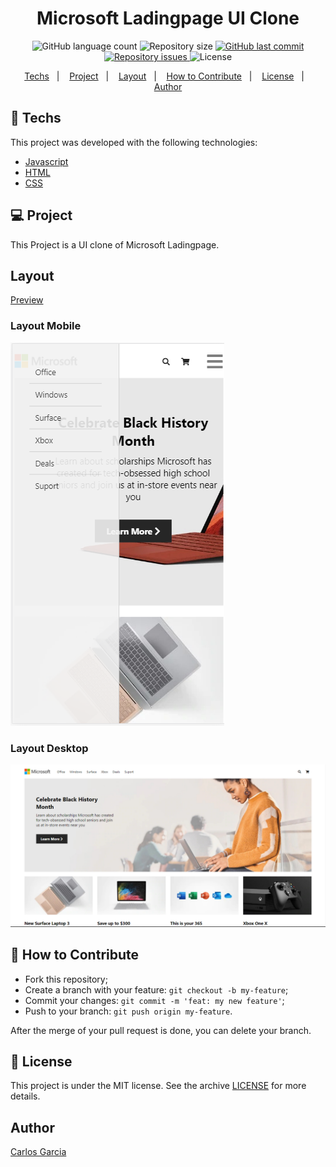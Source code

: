 <h1 align="center">
    Microsoft Ladingpage UI Clone
</h1>
<p align="center">
  <img alt="GitHub language count" src="https://img.shields.io/github/languages/count/codepro-ao/microsoft-ladingpage-ui-clone">

  <img alt="Repository size" src="https://img.shields.io/github/repo-size/codepro-ao/microsoft-ladingpage-ui-clone">
  
  <a href="https://github.com/codepro-ao/microsoft-ladingpage-ui-clone/commits/master">
    <img alt="GitHub last commit" src="https://img.shields.io/github/last-commit/codepro-ao/microsoft-ladingpage-ui-clone">
  </a>

  <a href="https://github.com/codepro-ao/microsoft-ladingpage-ui-clone/issues">
    <img alt="Repository issues" src="https://img.shields.io/github/issues/codepro-ao/microsoft-ladingpage-ui-clone">
  </a>

  <img alt="License" src="https://img.shields.io/badge/license-MIT-brightgreen">
</p>

<p align="center">
  <a href="#rocket-techs">Techs</a>&nbsp;&nbsp;&nbsp;|&nbsp;&nbsp;&nbsp;
  <a href="#-project">Project</a>&nbsp;&nbsp;&nbsp;|&nbsp;&nbsp;&nbsp;
  <a href="#-game">Layout</a>&nbsp;&nbsp;&nbsp;|&nbsp;&nbsp;&nbsp;
  <a href="#-how-to-contribute">How to Contribute</a>&nbsp;&nbsp;&nbsp;|&nbsp;&nbsp;&nbsp;
  <a href="#memo-license">License</a>&nbsp;&nbsp;&nbsp;|&nbsp;&nbsp;&nbsp;
  <a href="#-author">Author</a>
</p>

## :rocket: Techs

This project was developed with the following technologies:

- [Javascript](https://www.w3schools.com/js/)
- [HTML](https://www.w3schools.com/html/)
- [CSS](https://https://www.w3schools.com/css/)

## 💻 Project

This Project is a UI clone of Microsoft Ladingpage.

## Layout

[Preview](https://microsoft-ladingpage-ui-clone.netlify.com/)

### Layout Mobile
![LayoutMobile](LayoutMobile.PNG)
### Layout Desktop
![LayoutDescktop](LayoutDescktop.PNG)

## 🤔 How to Contribute

- Fork this repository;
- Create a branch with your feature: `git checkout -b my-feature`;
- Commit your changes: `git commit -m 'feat: my new feature'`;
- Push to your branch: `git push origin my-feature`.

After the merge of your pull request is done, you can delete your branch.

## :memo: License

This project is under the MIT license. See the archive [LICENSE](LICENSE.md) for more details.


## Author

[Carlos Garcia](https://github.com/CarlCr)

